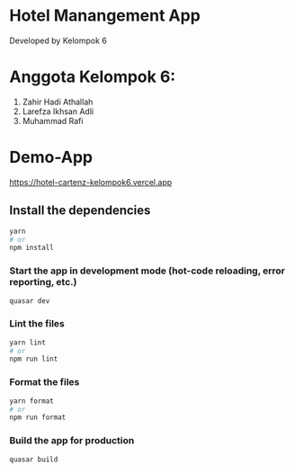 
# Hotel Manangement App

Developed by Kelompok 6

# Anggota Kelompok 6:

1. Zahir Hadi Athallah
2. Larefza Ikhsan Adli
3. Muhammad Rafi

# Demo-App

https://hotel-cartenz-kelompok6.vercel.app

## Install the dependencies

```bash
yarn
# or
npm install
```

### Start the app in development mode (hot-code reloading, error reporting, etc.)

```bash
quasar dev
```

### Lint the files

```bash
yarn lint
# or
npm run lint
```

### Format the files

```bash
yarn format
# or
npm run format
```

### Build the app for production

```bash
quasar build
```
